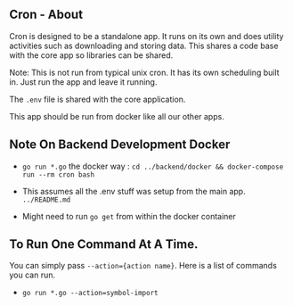 ## Cron - About 

Cron is designed to be a standalone app. It runs on its own and does utility activities such as downloading and storing data. This shares a code base with the core app so libraries can be shared.

Note: This is not run from typical unix cron. It has its own scheduling built in. Just run the app and leave it running.

The ```.env``` file is shared with the core application.

This app should be run from docker like all our other apps.

## Note On Backend Development Docker

* ```go run *.go``` the docker way : ```cd ../backend/docker && docker-compose run --rm cron bash```

* This assumes all the .env stuff was setup from the main app. ```../README.md```

* Might need to run ```go get``` from within the docker container

## To Run One Command At A Time.

You can simply pass ```--action={action name}```. Here is a list of commands you can run.

* ```go run *.go --action=symbol-import```